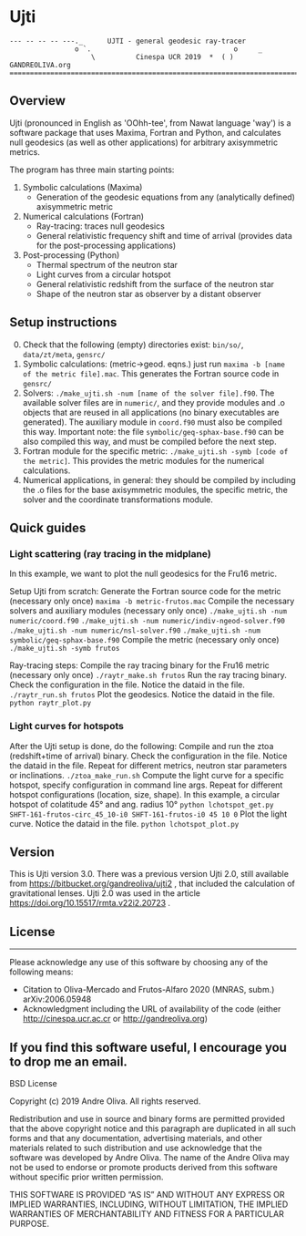 # Ujti

```
--- -- -- -- ---._      UJTI - general geodesic ray-tracer             
                o `.                                   o     _         
                    \          Cinespa UCR 2019  *  ( ) GANDREOLIVA.org
=======================================================================
```

## Overview
Ujti (pronounced in English as 'OOhh-tee', from Nawat language 'way') is a software package that uses Maxima, Fortran and Python, and calculates null geodesics (as well as other applications) for arbitrary axisymmetric metrics.

The program has three main starting points:

1. Symbolic calculations (Maxima)
    *    Generation of the geodesic equations from any (analytically defined) axisymmetric metric
2. Numerical calculations (Fortran)
    *    Ray-tracing: traces null geodesics
    *    General relativistic frequency shift and time of arrival (provides data for the post-processing applications)
3. Post-processing (Python)
    *    Thermal spectrum of the neutron star
    *    Light curves from a circular hotspot
    *    General relativistic redshift from the surface of the neutron star
    *    Shape of the neutron star as observer by a distant observer

## Setup instructions
0.    Check that the following (empty) directories exist: `bin/so/`, `data/zt/meta`, `gensrc/`
1.    Symbolic calculations: (metric->geod. eqns.) just run `maxima -b [name of the metric file].mac`. This generates the Fortran source code in `gensrc/`
2.    Solvers: `./make_ujti.sh -num [name of the solver file].f90`. The available solver files are in `numeric/`, and they provide modules and .o objects that are reused in all applications (no binary executables are generated). The auxiliary module in `coord.f90` must also be compiled this way. Important note: the file `symbolic/geq-sphax-base.f90` can be also compiled this way, and must be compiled before the next step.
3.    Fortran module for the specific metric: `./make_ujti.sh -symb [code of the metric]`. This provides the metric modules for the numerical calculations.
4.    Numerical applications, in general: they should be compiled by including the .o files for the base axisymmetric modules, the specific metric, the solver and the coordinate transformations module.


## Quick guides
### Light scattering (ray tracing in the midplane)
In this example, we want to plot the null geodesics for the Fru16 metric.

Setup Ujti from scratch:
Generate the Fortran source code for the metric (necessary only once)
`maxima -b metric-frutos.mac`
Compile the necessary solvers and auxiliary modules (necessary only once)
`./make_ujti.sh -num numeric/coord.f90`
`./make_ujti.sh -num numeric/indiv-ngeod-solver.f90`
`./make_ujti.sh -num numeric/nsl-solver.f90`
`./make_ujti.sh -num symbolic/geq-sphax-base.f90`
Compile the metric (necessary only once)
`./make_ujti.sh -symb frutos`

Ray-tracing steps:
Compile the ray tracing binary for the Fru16 metric (necessary only once)
`./raytr_make.sh frutos`
Run the ray tracing binary. Check the configuration in the file. Notice the dataid in the file.
`./raytr_run.sh frutos`
Plot the geodesics. Notice the dataid in the file.
`python raytr_plot.py`

### Light curves for hotspots
After the Ujti setup is done, do the following:
Compile and run the ztoa (redshift+time of arrival) binary. Check the configuration in the file. Notice the dataid in the file. Repeat for different metrics, neutron star parameters or inclinations.
`./ztoa_make_run.sh`
Compute the light curve for a specific hotspot, specify configuration in command line args. Repeat for different hotspot configurations (location, size, shape). In this example, a circular hotspot of colatitude 45° and ang. radius 10°
`python lchotspot_get.py SHFT-161-frutos-circ_45_10-i0 SHFT-161-frutos-i0 45 10 0`
Plot the light curve. Notice the dataid in the file.
`python lchotspot_plot.py`


## Version
This is Ujti version 3.0. There was a previous version Ujti 2.0, still available from https://bitbucket.org/gandreoliva/ujti2 , that included the calculation of gravitational lenses. Ujti 2.0 was used in the article https://doi.org/10.15517/rmta.v22i2.20723 .

## License
---
Please acknowledge any use of this software by choosing any of the following means:
*    Citation to Oliva-Mercado and Frutos-Alfaro 2020 (MNRAS, subm.) arXiv:2006.05948
*    Acknowledgment including the URL of availability of the code (either http://cinespa.ucr.ac.cr or http://gandreoliva.org)

If you find this software useful, I encourage you to drop me an email.
---

BSD License

Copyright (c) 2019 Andre Oliva.
All rights reserved.

Redistribution and use in source and binary forms are permitted
provided that the above copyright notice and this paragraph are
duplicated in all such forms and that any documentation, advertising
materials, and other materials related to such distribution and use
acknowledge that the software was developed by Andre Oliva. The
name of the Andre Oliva may not be used to endorse or promote
products derived from this software without specific prior written
permission.

THIS SOFTWARE IS PROVIDED “AS IS” AND WITHOUT ANY EXPRESS OR IMPLIED
WARRANTIES, INCLUDING, WITHOUT LIMITATION, THE IMPLIED WARRANTIES OF
MERCHANTABILITY AND FITNESS FOR A PARTICULAR PURPOSE.
